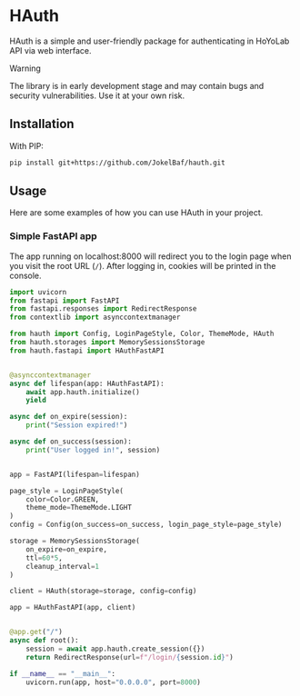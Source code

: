 # HAuth

HAuth is a simple and user-friendly package for authenticating in HoYoLab API via web interface.

> [!WARNING]
> The library is in early development stage and may contain bugs and security vulnerabilities. Use it at your own risk.

## Installation

With PIP:
```bash
pip install git+https://github.com/JokelBaf/hauth.git
```

## Usage

Here are some examples of how you can use HAuth in your project.

### Simple FastAPI app

The app running on localhost:8000 will redirect you to the login page when you visit the root URL (`/`). After logging in, cookies will be printed in the console.

```python
import uvicorn
from fastapi import FastAPI
from fastapi.responses import RedirectResponse
from contextlib import asynccontextmanager

from hauth import Config, LoginPageStyle, Color, ThemeMode, HAuth
from hauth.storages import MemorySessionsStorage
from hauth.fastapi import HAuthFastAPI


@asynccontextmanager
async def lifespan(app: HAuthFastAPI):
    await app.hauth.initialize()
    yield

async def on_expire(session):
    print("Session expired!")

async def on_success(session):
    print("User logged in!", session)


app = FastAPI(lifespan=lifespan)

page_style = LoginPageStyle(
    color=Color.GREEN,
    theme_mode=ThemeMode.LIGHT
)
config = Config(on_success=on_success, login_page_style=page_style)

storage = MemorySessionsStorage(
    on_expire=on_expire,
    ttl=60*5,
    cleanup_interval=1
)

client = HAuth(storage=storage, config=config)

app = HAuthFastAPI(app, client)


@app.get("/")
async def root():
    session = await app.hauth.create_session({})
    return RedirectResponse(url=f"/login/{session.id}")

if __name__ == "__main__":
    uvicorn.run(app, host="0.0.0.0", port=8000)
```